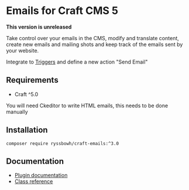 # Emails for Craft CMS 5

**This version is unreleased**

Take control over your emails in the CMS, modify and translate content, create new emails and mailing shots and keep track of the emails sent by your website.

Integrate to [Triggers](https://plugins.craftcms.com/triggers) and define a new action "Send Email"

## Requirements

- Craft ^5.0

You will need Ckeditor to write HTML emails, this needs to be done manually

## Installation

`composer require ryssbowh/craft-emails:^3.0`

## Documentation

- [Plugin documentation](https://www.webpuzzlers.co.uk/plugins/emails/2.x)
- [Class reference](https://ryssbowh.github.io/docs/craft-emails/namespaces/ryssbowh-craftemails.html)